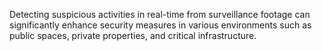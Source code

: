 Detecting suspicious activities in real-time from surveillance footage can significantly enhance security measures in various environments such as public spaces, private properties, and critical infrastructure. 

